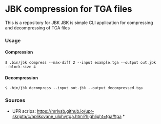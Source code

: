 # JBK compression for TGA files
This is a repository for JBK
JBK is simple CLI application for compressing and decompressing of TGA files

### Usage
#### Compression
```
$ .bin/jbk compress --max-diff 2 --input example.tga --output out.jbk --block-size 4
```
#### Decompression
```
$ .bin/jbk decompress --input out.jbk --output decompressed.tga
```

### Sources
* UPR scrips: https://mrlvsb.github.io/upr-skripta/c/aplikovane_ulohy/tga.html?highlight=tga#tga
  * 
